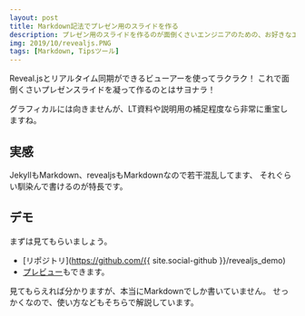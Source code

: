 ```yaml
---
layout: post
title: Markdown記法でプレゼン用のスライドを作る
description: プレゼン用のスライドを作るのが面倒くさいエンジニアのための、お好きなエディタを使ってマークダウン記法で書ける方法をご紹介！Windows,Mac,Linuxでも使えるVSCodeを推奨！
img: 2019/10/revealjs.PNG
tags: [Markdown, Tipsツール]
---
```

Reveal.jsとリアルタイム同期ができるビューアーを使ってラクラク！
これで面倒くさいプレゼンスライドを凝って作るのとはサヨナラ！

グラフィカルには向きませんが、LT資料や説明用の補足程度なら非常に重宝しますね。

## 実感

JekyllもMarkdown、revealjsもMarkdownなので若干混乱してます、
それぐらい馴染んで書けるのが特長です。

## デモ
まずは見てもらいましょう。

* [リポジトリ](https://github.com/{{ site.social-github }}/revealjs_demo)
* [プレビュー]({{site.url}}revealjs_demo)もできます。

見てもらえれば分かりますが、本当にMarkdownでしか書いていません。
せっかくなので、使い方などもそちらで解説しています。
